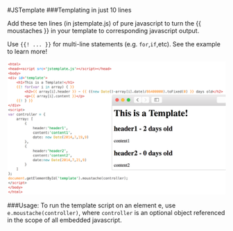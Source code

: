 #JSTemplate
###Templating in just 10 lines

Add these ten lines (in jstemplate.js) of pure javascript to turn the {{ moustaches }} in your template to corresponding javascript output.

Use `{{! ... }}` for multi-line statements (e.g. `for`,`if`,etc). See the example to learn more!

![example image](example.png "Using my Light theme and moustache.tmbundle")

###Usage:
To run the template script on an element e, use `e.moustache(controller)`, where `controller` is an optional object referenced in the scope of all embedded javascript. 
